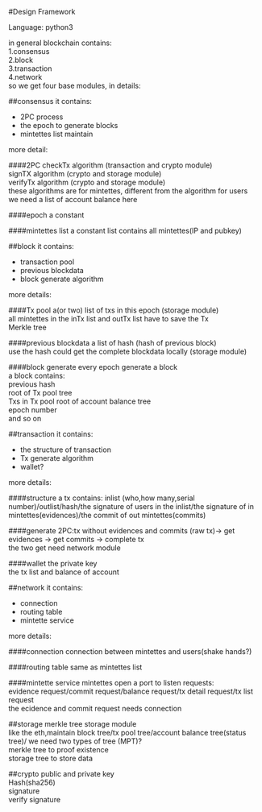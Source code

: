 #Design Framework

Language: python3  

in general blockchain contains:  
1.consensus  
2.block  
3.transaction  
4.network  
so we get four base modules, in details:  

##consensus
it contains:  

* 2PC process  
* the epoch to generate blocks  
* mintettes list maintain  

more detail:  

####2PC 
checkTx algorithm  (transaction and crypto module)   
signTX algorithm   (crypto and storage module)  
verifyTx algorithm	(crypto and storage module)   
these algorithms are for mintettes, different from the algorithm for users  
we need a list of account balance here

####epoch
a constant

####mintettes list
a constant list contains all mintettes(IP and pubkey)  

##block
it contains:

* transaction pool  
* previous blockdata
* block generate algorithm  

more details:

####Tx pool
a(or two) list of txs in this epoch (storage module)  
all mintettes in the inTx list and outTx list have to save the Tx   
Merkle tree

####previous blockdata
a list of hash (hash of previous block)  
use the hash could get the complete blockdata locally
(storage module)

####block generate
every epoch generate a block   
a block contains:  
previous hash   
root of Tx pool tree   
Txs in Tx pool
root of account balance tree  
epoch number  
and so on  

##transaction
it contains:  

* the structure of transaction  
* Tx generate algorithm
* wallet?

more details:

####structure
a tx contains:
inlist (who,how many,serial number)/outlist/hash/the signature of users in the inlist/the signature of in mintettes(evidences)/the commit of out mintettes(commits)   

####generate
2PC:tx without evidences and commits (raw tx)-> get evidences -> get commits -> complete tx  
the two get need network module

####wallet
the private key  
the tx list and balance of account

##network
it contains:

* connection
* routing table
* mintette service

more details:

####connection
connection between mintettes and users(shake hands?)

####routing table
same as mintettes list

####mintette service
mintettes open a port to listen requests:  
evidence request/commit request/balance request/tx detail request/tx list request   
the ecidence and commit request needs connection

##storage
merkle tree storage module  
like the eth,maintain block tree/tx pool tree/account balance tree(status tree)/
we need two types of tree (MPT)?  
merkle tree to proof existence  
storage tree to store data  

##crypto
public and private key  
Hash(sha256)  
signature  
verify signature
